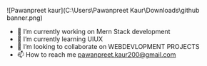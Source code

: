 ![Pawanpreet kaur](C:\Users\Pawanpreet Kaur\Downloads\github banner.png)
- 🔭 I’m currently working on Mern Stack development
- 🌱 I’m currently learning UIUX
- 💞️ I’m looking to collaborate on WEBDEVLOPMENT PROJECTS
- 📫 How to reach me pawanpreet.kaur200@gmail.com 


<!---
THECODEHUNT/THECODEHUNT is a ✨ special ✨ repository because its `README.md` (this file) appears on your GitHub profile.
You can click the Preview link to take a look at your changes.
--->
